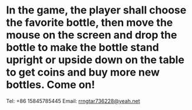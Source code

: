# In the game, the player shall choose the favorite bottle, then move the mouse on the screen and drop the bottle to make the bottle stand upright or upside down on the table to get coins and buy more new bottles. Come on!
Tel: +86 15845785445
Email: rrngtar736228@yeah.net
